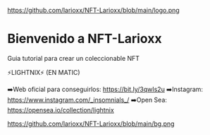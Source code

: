 https://github.com/larioxx/NFT-Larioxx/blob/main/logo.png

#  Bienvenido a NFT-Larioxx
Guia tutorial para crear un coleccionable NFT

⚡️LIGHTNIX⚡️ (EN MATIC)

➡️Web oficial para conseguirlos:
https://bit.ly/3qwIs2u
➡️Instagram:
https://www.instagram.com/_insomnials_/
➡️Open Sea:
https://opensea.io/collection/lightnix

https://github.com/larioxx/NFT-Larioxx/blob/main/bg.png
